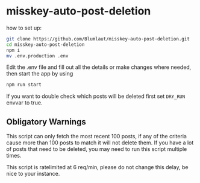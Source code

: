 # misskey-auto-post-deletion

how to set up:
```bash
git clone https://github.com/Blumlaut/misskey-auto-post-deletion.git
cd misskey-auto-post-deletion
npm i
mv .env.production .env
```

Edit the .env file and fill out all the details or make changes where needed, then start the app by using
```bash
npm run start
```

If you want to double check which posts will be deleted first set `DRY_RUN` envvar to true.


## Obligatory Warnings

This script can only fetch the most recent 100 posts, if any of the criteria cause more than 100 posts to match it will not delete them. If you have a lot of posts that need to be deleted, you may need to run this script multiple times.

This script is ratelimited at 6 req/min, please do not change this delay, be nice to your instance. 

